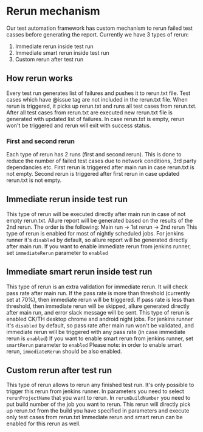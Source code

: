 # Rerun mechanism
Our test automation framework has custom mechanism to rerun failed test casses before generating the report. Currently we have 3 types of rerun:
1. Immediate rerun inside test run
2. Immediate smart rerun inside test run
3. Custom rerun after test run

## How rerun works
Every test run generates list of failures and pushes it to rerun.txt file. Test cases which have @issue tag are not included in the rerun.txt file. When rerun is triggered, it picks up rerun.txt and runs all test cases from rerun.txt. After all test cases from rerun.txt are executed new rerun.txt file is generated with updated list of failures.
In case rerun.txt is empty, rerun won't be triggered and rerun will exit with success status.

### First and second rerun
Each type of rerun has 2 runs (first and second rerun). This is done to reduce the number of failed test cases due to network conditions, 3rd party dependancies etc. 
First rerun is triggered after main run in case rerun.txt is not empty. 
Second rerun is triggered after first rerun in case updated rerun.txt is not empty.

## Immediate rerun inside test run
This type of rerun will be executed directly after main run in case of not empty rerun.txt.
Allure report will be generated based on the results of the 2nd rerun.
The order is the following: Main run -> 1st rerun -> 2nd rerun
This type of rerun is enabled for most of nightly scheduled jobs.
For jenkins runner it's `disabled` by default, so allure report will be generated directly after main run.
If you want to enable immediate rerun from jenkins runner, set `immediateRerun` parameter to `enabled`

## Immediate smart rerun inside test run
This type of rerun is an extra validation for immediate rerun. It will check pass rate after main run. 
If the pass rate is more than threshold (currently set at 70%), then immediate rerun will be triggered. 
If pass rate is less than threshold, then immediate rerun will be skipped, allure generated directly after main run, and error slack message will be sent.
This type of rerun is enabled CK/TH desktop chrome and android night jobs.
For jenkins runner it's `disabled` by default, so pass rate after main run won't be validated, and immediate rerun will be triggered with any pass rate (in case immediate rerun is `enabled`)
If you want to enable smart rerun from jenkins runner, set `smartRerun` parameter to `enabled`
Please note: in order to enable smart rerun, `immediateRerun` should be also enabled.

## Custom rerun after test run
This type of rerun allows to rerun any finished test run. It's only possible to trigger this rerun from jenkins runner.
In parameters you need to select `rerunProjectName` that you want to rerun. In `rerunBuildNumber` you need to put build number of the job you want to rerun. 
This rerun will directly pick up rerun.txt from the build you have specified in parameters and execute only test cases from rerun.txt
Immediate rerun and smart rerun can be enabled for this rerun as well.